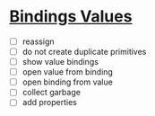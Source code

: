# [Bindings Values](https://github.com/UniBreakfast/binding-values)

- [ ] reassign
- [ ] do not create duplicate primitives
- [ ] show value bindings
- [ ] open value from binding
- [ ] open binding from value
- [ ] collect garbage
- [ ] add properties
